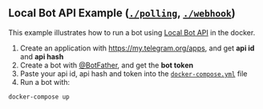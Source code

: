 ## Local Bot API Example ([`./polling`](./polling.ts), [`./webhook`](./webhook.ts))

This example illustrates how to run a bot using [Local Bot API](https://core.telegram.org/bots/api#using-a-local-bot-api-server) in the docker.

1. Create an application with <https://my.telegram.org/apps>, and get **api id** and **api hash**
2. Create a bot with [@BotFather](https://t.me/BotFather), and get the **bot token**
3. Paste your api id, api hash and token into the [`docker-compose.yml`](./docker-compose.yml) file
4. Run a bot with:

```bash
docker-compose up
```
